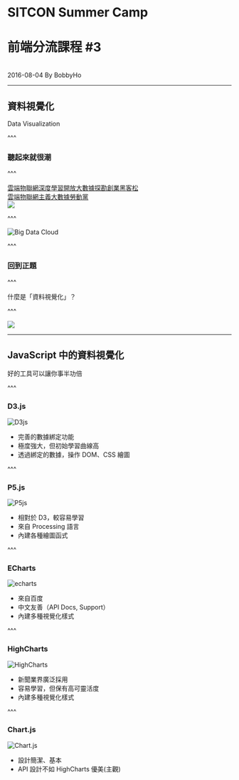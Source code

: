 # SITCON Summer Camp
# 前端分流課程 #3
<br>
2016-08-04 By BobbyHo

---

## 資料視覺化
Data Visualization

^^^

### 聽起來就很潮

^^^

[雲端物聯網深度學習開放大數據探勘創業黑客松](https://www.facebook.com/CloudIoTOpenBigDataMiningStartup/)   
[雲端物聯網主義大數據勞動黨](https://www.facebook.com/CloudIoTBigDataParty/)   
![](./assets/dv/fb-political_view.png)

^^^

![Big Data Cloud](./assets/dv/big-data-cloud.jpg)

^^^

### 回到正題

^^^

什麼是「資料視覺化」？

^^^

![](./assets/dv/what-is-dv.png)

---

## JavaScript 中的資料視覺化
好的工具可以讓你事半功倍

^^^

### D3.js
![D3js](./assets/dv/d3js.png)

* 完善的數據綁定功能
* 極度強大，但初始學習曲線高
* 透過綁定的數據，操作 DOM、CSS 繪圖

^^^

### P5.js
![P5js](./assets/dv/p5js.png)

* 相對於 D3，較容易學習
* 來自 Processing 語言
* 內建各種繪圖函式

^^^

### ECharts
![echarts](./assets/dv/echarts.png)

* 來自百度
* 中文友善（API Docs, Support）
* 內建多種視覺化樣式

^^^

### HighCharts
![HighCharts](./assets/dv/highcharts.png)

* 新聞業界廣泛採用
* 容易學習，但保有高可靈活度
* 內建多種視覺化樣式

^^^

### Chart.js
![Chart.js](./assets/dv/chartjs.png)

* 設計簡潔、基本
* API 設計不如 HighCharts 優美(主觀)